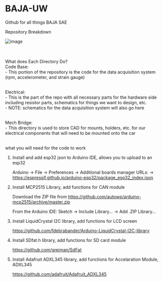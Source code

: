 # BAJA-UW
Github for all things BAJA SAE 

Repository Breakdown</br>

![image](https://github.com/user-attachments/assets/b95e18c9-95e1-47b1-9bae-a60cd33fd22c)
      
</br>
</br>
What does Each Directory Do?</br>
Code Base: </br>
      - This portion of the repository is the code for the data acquisition system (rpm, accelerometer, and strain gauge)</br></br>

Electrical:</br>
      - This is the part of the repo with all necessary parts for the hardware side including resistor parts, schematics for things we want to design, etc.</br>
      - NOTE: schematics for the data acquisition system will also go here</br></br>

Mech Bridge:</br>
      - This directory is used to store CAD for mounts, holders, etc. for our electrical components that will need to be mounted onto the car</br></br>


what you will need for the code to work

1. Install and add esp32 json to Arduino IDE, allows you to upload to an esp32

      Arduino -> File -> Preferences -> Additional boards manager URLs: -> https://espressif.github.io/arduino-esp32/package_esp32_index.json
   
2. Install MCP2515 Library, add functions for CAN module
   
      Download the ZIP file from https://github.com/autowp/arduino-mcp2515/archive/master.zip

      From the Arduino IDE: Sketch -> Include Library... -> Add .ZIP Library...
   
3. Install LiquidCrystal I2C library, add functions for LCD screen
   
      https://github.com/fdebrabander/Arduino-LiquidCrystal-I2C-library

4. Install SDfat.h library, add functions for SD card module
   
      https://github.com/greiman/SdFat

5. Install Adafruit ADXL345 library, add functions for Accelaration Module, ADXL345
   
      https://github.com/adafruit/Adafruit_ADXL345
